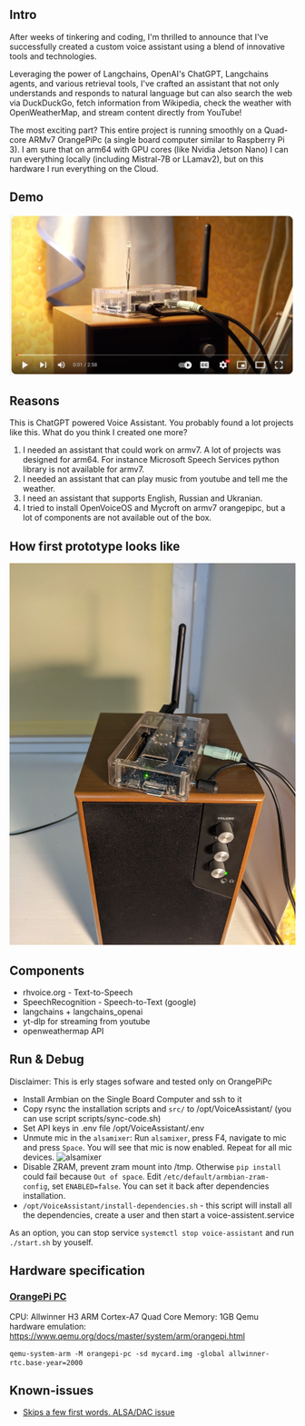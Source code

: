 ## Intro

After weeks of tinkering and coding, I'm thrilled to announce that I've successfully created a custom voice assistant using a blend of innovative tools and technologies.


Leveraging the power of Langchains, OpenAI's ChatGPT, Langchains agents, and various retrieval tools, I've crafted an assistant that not only understands and responds to natural language but can also search the web via DuckDuckGo, fetch information from Wikipedia, check the weather with OpenWeatherMap, and stream content directly from YouTube!


The most exciting part? This entire project is running smoothly on a Quad-core ARMv7 OrangePiPc (a single board computer similar to Raspberry Pi 3). I am sure that on arm64 with GPU cores (like Nvidia Jetson Nano) I can run everything locally (including Mistral-7B or LLamav2), but on this hardware I run everything on the Cloud.

## Demo

[ ![](doc/youtube.webp)](https://youtu.be/DmsoqtqpCfA)

## Reasons 
This is ChatGPT powered Voice Assistant. You probably found a lot projects like this. What do you think I created one more?

1. I needed an assistant that could work on armv7. A lot of projects was designed for arm64. For instance Microsoft Speech Services python library is not available for armv7. 
2. I needed an assistant that can play music from youtube and tell me the weather.
3. I need an assistant that supports English, Russian and Ukranian.
4. I tried to install OpenVoiceOS and Mycroft on armv7 orangepipc, but a lot of components are not available out of the box.

## How first prototype looks like
![](Research/orangepipc1.webp)

## Components

- rhvoice.org - Text-to-Speech
- SpeechRecognition - Speech-to-Text (google)
- langchains + langchains_openai
- yt-dlp for streaming from youtube
- openweathermap API


## Run & Debug
Disclaimer: This is erly stages sofware and tested only on OrangePiPc

- Install Armbian on the Single Board Computer and ssh to it
- Copy rsync the installation scripts and `src/` to /opt/VoiceAssistant/ (you can use script scripts/sync-code.sh)
- Set API keys in .env file /opt/VoiceAssistant/.env
- Unmute mic in the `alsamixer`: Run `alsamixer`, press F4, navigate to mic and press `Space`. You will see that mic is now enabled. Repeat for all mic devices. ![alsamixer](./doc/alsamixer.webp)
- Disable ZRAM, prevent zram mount into /tmp. Otherwise `pip install` could fail because `Out of space`. Edit `/etc/default/armbian-zram-config`, set `ENABLED=false`. You can set it back after dependencies installation.
- `/opt/VoiceAssistant/install-dependencies.sh` - this script will install all the dependencies, create a user and then start a voice-assistent.service

As an option, you can stop service `systemctl stop voice-assistant` and run `./start.sh` by youself.


## Hardware specification

### [OrangePi PC](http://www.orangepi.org/orangepiwiki/index.php/Orange_Pi_PC)
CPU: Allwinner H3 ARM Cortex-A7 Quad Core
Memory: 1GB
Qemu hardware emulation: https://www.qemu.org/docs/master/system/arm/orangepi.html
```shell
qemu-system-arm -M orangepi-pc -sd mycard.img -global allwinner-rtc.base-year=2000
```


## Known-issues

- [Skips a few first words. ALSA/DAC issue](https://forum.armbian.com/topic/33427-orangepipc-alsa-playvlc-skips-a-few-seconds-of-the-audio/)